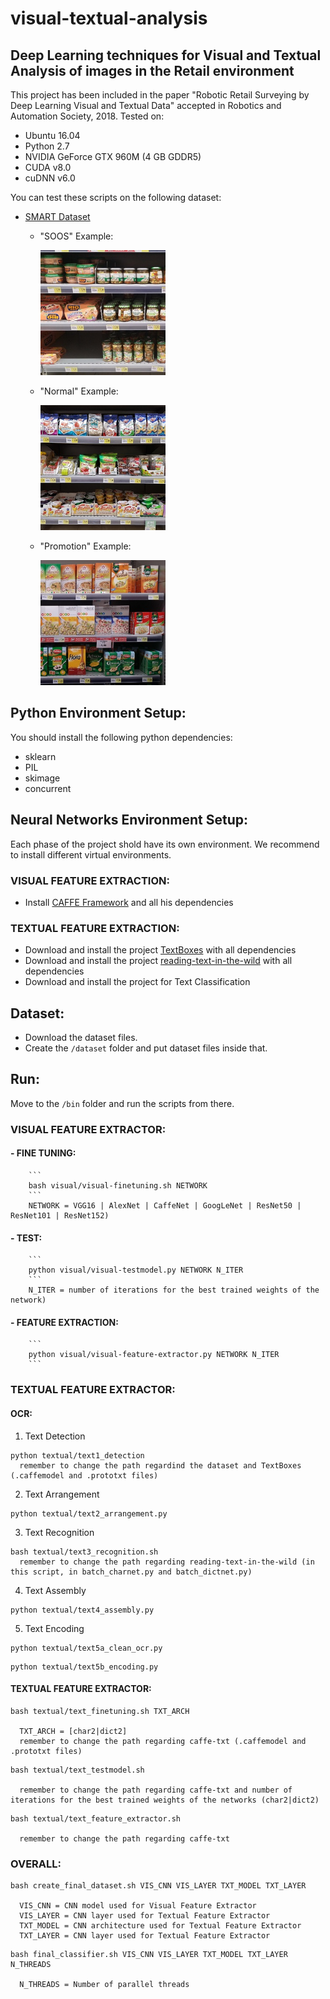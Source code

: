 # visual-textual-analysis
## Deep Learning techniques for Visual and Textual Analysis of images in the Retail environment

This project has been included in the paper "Robotic Retail Surveying by Deep Learning Visual and
Textual Data" accepted in Robotics and Automation Society, 2018. Tested on:

- Ubuntu 16.04
- Python 2.7
- NVIDIA GeForce GTX 960M (4 GB GDDR5)
- CUDA v8.0
- cuDNN v6.0

You can test these scripts on the following dataset:
- [SMART Dataset](http://vrai.dii.univpm.it/content/smart-dataset)
  - "SOOS" Example: 
  
    <img src="https://github.com/martinimass/visual-textual-analysis/blob/master/dataset/SOOS.jpg" width="200" height="200" />
  - "Normal" Example: 
  
    <img src="https://github.com/martinimass/visual-textual-analysis/blob/master/dataset/Normal.jpg" width="200" height="200" />
  - "Promotion" Example: 
  
    <img src="https://github.com/martinimass/visual-textual-analysis/blob/master/dataset/Promotion.jpg" width="200" height="200" />

## Python Environment Setup:
You should install the following python dependencies:
- sklearn
- PIL
- skimage
- concurrent

## Neural Networks Environment Setup:
Each phase of the project shold have its own environment. We recommend to install different virtual environments.
  
  ### VISUAL FEATURE EXTRACTION:
  - Install [CAFFE Framework](https://github.com/BVLC/caffe) and all his dependencies
  
  ### TEXTUAL FEATURE EXTRACTION:
  - Download and install the project [TextBoxes](https://github.com/mathDR/reading-text-in-the-wild) with all dependencies
  - Download and install the project [reading-text-in-the-wild](https://github.com/mathDR/reading-text-in-the-wild) with all dependencies
  - Download and install the project for Text Classification

## Dataset:
- Download the dataset files.
- Create the `/dataset` folder and put dataset files inside that.

## Run:
Move to the `/bin` folder and run the scripts from there.
### VISUAL FEATURE EXTRACTOR:
#### - FINE TUNING:
        ```
        bash visual/visual-finetuning.sh NETWORK 
        ```
        NETWORK = VGG16 | AlexNet | CaffeNet | GoogLeNet | ResNet50 | ResNet101 | ResNet152)
#### - TEST:
        ```
        python visual/visual-testmodel.py NETWORK N_ITER 
        ```
        N_ITER = number of iterations for the best trained weights of the network)  
#### - FEATURE EXTRACTION:
        ```
        python visual/visual-feature-extractor.py NETWORK N_ITER
        ```

### TEXTUAL FEATURE EXTRACTOR:
#### OCR:
  1) Text Detection
  ```
  python textual/text1_detection
    remember to change the path regardind the dataset and TextBoxes (.caffemodel and .prototxt files)
  ```
  2) Text Arrangement
  ```
  python textual/text2_arrangement.py
  ```
  3) Text Recognition
  ```
  bash textual/text3_recognition.sh 
    remember to change the path regarding reading-text-in-the-wild (in this script, in batch_charnet.py and batch_dictnet.py)
  ```
  4) Text Assembly
  ```
  python textual/text4_assembly.py
  ```
  5) Text Encoding
  ```
  python textual/text5a_clean_ocr.py
  ```
  ```
  python textual/text5b_encoding.py
  ```
#### TEXTUAL FEATURE EXTRACTOR:
```
bash textual/text_finetuning.sh TXT_ARCH

  TXT_ARCH = [char2|dict2] 
  remember to change the path regarding caffe-txt (.caffemodel and .prototxt files)
```
```
bash textual/text_testmodel.sh

  remember to change the path regarding caffe-txt and number of iterations for the best trained weights of the networks (char2|dict2)
```
```
bash textual/text_feature_extractor.sh

  remember to change the path regarding caffe-txt
```

### OVERALL:
```
bash create_final_dataset.sh VIS_CNN VIS_LAYER TXT_MODEL TXT_LAYER

  VIS_CNN = CNN model used for Visual Feature Extractor
  VIS_LAYER = CNN layer used for Textual Feature Extractor
  TXT_MODEL = CNN architecture used for Textual Feature Extractor
  TXT_LAYER = CNN layer used for Textual Feature Extractor
```
```
bash final_classifier.sh VIS_CNN VIS_LAYER TXT_MODEL TXT_LAYER N_THREADS

  N_THREADS = Number of parallel threads
```



